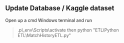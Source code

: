 ## Update Database / Kaggle dataset
Open up a cmd Windows terminal and run
> .pl_env\Scripts\activate
then
> python "ETL\Python ETL\MatchHistoryETL.py"